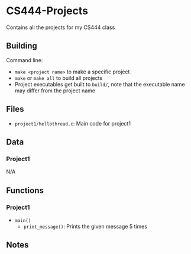 # CS444-Projects
Contains all the projects for my CS444 class

## Building

Command line:
* `make <project name>` to make a specific project
* `make` or `make all` to build all projects
* Project executables get built to `build/`, note that the executable name may differ from the project name


## Files

* `project1/hellothread.c`: Main code for project1


## Data

### Project1
N/A


## Functions

### Project1
* `main()`
    * `print_message()`: Prints the given message 5 times


## Notes



